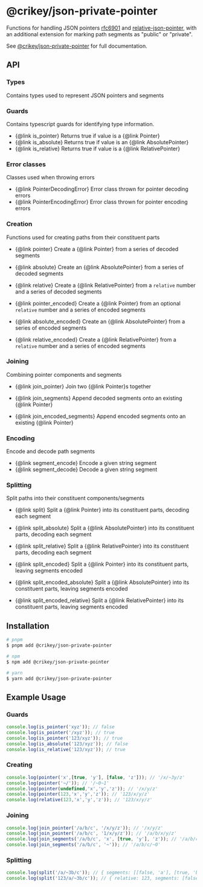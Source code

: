 # @crikey/json-private-pointer

Functions for handling JSON pointers [rfc6901](https://www.rfc-editor.org/rfc/rfc6901.html) and [relative-json-pointer](https://datatracker.ietf.org/doc/html/draft-luff-relative-json-pointer-00),
with an additional extension for marking path segments as "public" or "private".

See [@crikey/json-private-pointer](https://whenderson.github.io/json-mono/modules/_crikey_json_private_pointer.html) for full documentation.

## API

### Types
Contains types used to represent JSON pointers and segments

### Guards
Contains typescript guards for identifying type information.

* {@link is_pointer} Returns true if value is a {@link Pointer}
* {@link is_absolute} Returns true if value is an {@link AbsolutePointer}
* {@link is_relative} Returns true if value is a {@link RelativePointer}

### Error classes
Classes used when throwing errors

* {@link PointerDecodingError} Error class thrown for pointer decoding errors
* {@link PointerEncodingError} Error class thrown for pointer encoding errors

### Creation
Functions used for creating paths from their constituent parts

* {@link pointer} Create a {@link Pointer} from a series of decoded segments
* {@link absolute} Create an {@link AbsolutePointer} from a series of decoded segments
* {@link relative} Create a {@link RelativePointer} from a `relative` number and a series of decoded segments

* {@link pointer_encoded} Create a {@link Pointer} from an optional `relative` number and a series of encoded segments
* {@link absolute_encoded} Create an {@link AbsolutePointer} from a series of encoded segments
* {@link relative_encoded} Create a {@link RelativePointer} from a `relative` number and a series of encoded segments

### Joining
Combining pointer components and segments

* {@link join_pointer} Join two {@link Pointer}s together
* {@link join_segments} Append decoded segments onto an existing {@link Pointer}

* {@link join_encoded_segments} Append encoded segments onto an existing {@link Pointer}

### Encoding
Encode and decode path segments

* {@link segment_encode} Encode a given string segment
* {@link segment_decode} Decode a given string segment

### Splitting
Split paths into their constituent components/segments

* {@link split} Split a {@link Pointer} into its constituent parts, decoding each segment
* {@link split_absolute} Split a {@link AbsolutePointer} into its constituent parts, decoding each segment
* {@link split_relative} Split a {@link RelativePointer} into its constituent parts, decoding each segment

* {@link split_encoded} Split a {@link Pointer} into its constituent parts, leaving segments encoded
* {@link split_encoded_absolute} Split a {@link AbsolutePointer} into its constituent parts, leaving segments encoded
* {@link split_encoded_relative} Split a {@link RelativePointer} into its constituent parts, leaving segments encoded

## Installation

```bash
# pnpm
$ pnpm add @crikey/json-private-pointer

# npm
$ npm add @crikey/json-private-pointer

# yarn
$ yarn add @crikey/json-private-pointer
```

## Example Usage

### Guards

```ts
console.log(is_pointer('xyz')); // false
console.log(is_pointer('/xyz')); // true
console.log(is_pointer('123/xyz')); // true
console.log(is_absolute('123/xyz')); // false
console.log(is_relative('123/xyz')); // true
```

### Creating

```ts
console.log(pointer('x',[true, 'y'], [false, 'z'])); // '/x/~3y/z'
console.log(pointer('~/')); // '/~0~1'
console.log(pointer(undefined,'x','y','z')); // '/x/y/z'
console.log(pointer(123,'x','y','z')); // '123/x/y/z'
console.log(relative(123,'x','y','z')); // '123/x/y/z'
```

### Joining

```ts
console.log(join_pointer('/a/b/c', '/x/y/z')); // '/x/y/z'
console.log(join_pointer('/a/b/c', '1/x/y/z')); // '/a/b/x/y/z'
console.log(join_segments('/a/b/c', 'x', [true, 'y'], 'z')); // '/a/b/c/x/~3y/z'
console.log(join_segments('/a/b/c', '~')); // '/a/b/c/~0'
```

### Splitting

```ts
console.log(split('/a/~3b/c')); // { segments: [[false, 'a'], [true, 'b'], [false, 'c']] }
console.log(split('123/a/~3b/c')); // { relative: 123, segments: [false, 'a'], [true, 'b'], [false, 'c'] }
```

